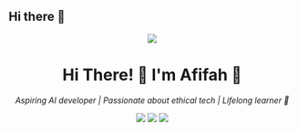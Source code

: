 ## Hi there 👋

<!--
**hadiafifah/hadiafifah** is a ✨ _special_ ✨ repository because its `README.md` (this file) appears on your GitHub profile.

Here are some ideas to get you started:

- 🔭 I’m currently working on ...
- 🌱 I’m currently learning ...
- 👯 I’m looking to collaborate on ...
- 🤔 I’m looking for help with ...
- 💬 Ask me about ...
- 📫 How to reach me: ...
- 😄 Pronouns: ...
- ⚡ Fun fact: ...
--><p align="center">
  <img src="https://img.shields.io/badge/Hello!-sagegreen?style=flat-square&logo=handshake&logoColor=white&color=9CAF88" />
</p>

<h1 align="center">Hi There! 👋 I'm Afifah 🌱</h1>

<p align="center">
  <em>Aspiring AI developer | Passionate about ethical tech | Lifelong learner 🍃</em>
</p>

<p align="center">
  <img src="https://img.shields.io/badge/Python-9CAF88?style=for-the-badge&logo=python&logoColor=white" />
  <img src="https://img.shields.io/badge/TensorFlow-9CAF88?style=for-the-badge&logo=tensorflow&logoColor=white" />
  <img src="https://img.shields.io/badge/Scikit--Learn-9CAF88?style=for-the-badge&logo=scikit-learn&logoColor=white" />
</p>
